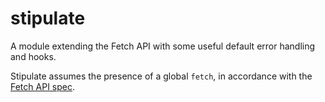 # stipulate
A module extending the Fetch API with some useful default error handling and hooks.

Stipulate assumes the presence of a global `fetch`, in accordance with the [Fetch API spec](https://fetch.spec.whatwg.org/).
